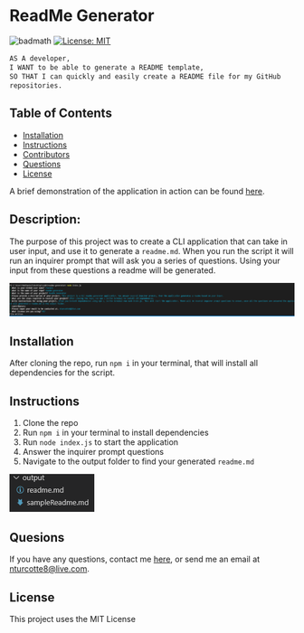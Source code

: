 # ReadMe Generator
![badmath](https://img.shields.io/github/repo-size/s/s)
[![License: MIT](https://img.shields.io/badge/License-MIT-yellow.svg)](https://opensource.org/licenses/MIT)

```
AS A developer,
I WANT to be able to generate a README template,
SO THAT I can quickly and easily create a README file for my GitHub repositories.
```

 ## Table of Contents
* [Installation](#installation)
* [Instructions](#instructions)
* [Contributors](#contributors)
* [Questions](#questions)
* [License](#license)

A brief demonstration of the application in action can be found <a href="https://youtu.be/2iJcxEcTYeI" target="_blank">here</a>.

## Description:
The purpose of this project was to create a CLI application that can take in user input, and use it to generate a `readme.md`. When you run the script it will run an inquirer prompt that will ask you a series of questions. Using your input from these questions a readme will be generated.

![inquirer prompts](./images/inquirer-prompt.png)

## Installation
After cloning the repo, run `npm i` in your terminal, that will install all dependencies for the script.

## Instructions
1. Clone the repo
2. Run `npm i` in your terminal to install dependencies
3. Run `node index.js` to start the application
4. Answer the inquirer prompt questions
5. Navigate to the output folder to find your generated `readme.md`

![readme location](./images/readme-location.png)

## Quesions
If you have any questions, contact me <a href="https://github.com/TheHebi" target="_blank">here</a>, or send me an email at nturcotte8@live.com.

## License 
 This project uses the MIT License

